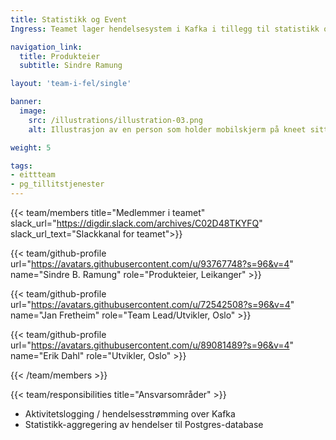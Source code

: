 ```yaml
---
title: Statistikk og Event
Ingress: Teamet lager hendelsesystem i Kafka i tillegg til statistikk over hendelser.

navigation_link:
  title: Produkteier
  subtitle: Sindre Ramung

layout: 'team-i-fel/single'

banner:
  image:
    src: /illustrations/illustration-03.png
    alt: Illustrasjon av en person som holder mobilskjerm på kneet sitt

weight: 5

tags:
- eittteam
- pg_tillitstjenester
---
```


{{< team/members title="Medlemmer i teamet" slack_url="https://digdir.slack.com/archives/C02D48TKYFQ" slack_url_text="Slackkanal for teamet">}}

  {{< team/github-profile url="https://avatars.githubusercontent.com/u/93767748?s=96&v=4" name="Sindre B. Ramung" role="Produkteier,  Leikanger" >}}

  {{< team/github-profile url="https://avatars.githubusercontent.com/u/72542508?s=96&v=4" name="Jan Fretheim" role="Team Lead/Utvikler, Oslo" >}}

  {{< team/github-profile url="https://avatars.githubusercontent.com/u/89081489?s=96&v=4" name="Erik Dahl" role="Utvikler, Oslo" >}}

{{< /team/members >}}

{{< team/responsibilities title="Ansvarsområder" >}}

- Aktivitetslogging / hendelsesstrømming over Kafka
- Statistikk-aggregering av hendelser til Postgres-database
